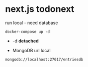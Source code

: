 # next.js todonext
run local - need database
```
docker-compose up -d
```

* -d __detached__

* MongoDB url local
```
mongodb://localhost:27017/entriesdb

```
